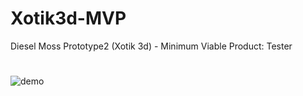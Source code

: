 # Xotik3d-MVP
Diesel Moss Prototype2 (Xotik 3d) - Minimum Viable Product: Tester
#
![demo](https://user-images.githubusercontent.com/36255539/37222156-708392a4-23cc-11e8-90c6-141c6d53598e.png)

